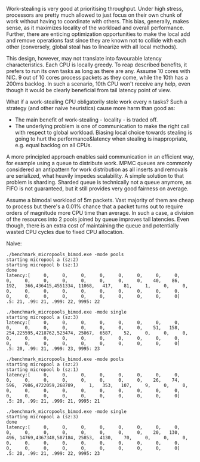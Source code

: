 Work-stealing is very good at prioritising throughput. Under high stress, processors are pretty much allowed to just focus on their own chunk of work without having to coordinate with others. This bias, generally, makes sense, as it maximizes locality of the workload and overall performance. Further, there are enticing optimization opportunities to make the local add and remove operations fast since they are known not to collide with each other (conversely, global steal has to linearize with all local methods). 

This design, however, may not translate into favourable latency characteristics. Each CPU is locally greedy. To reap described benefits, it prefers to run its own tasks as long as there are any. Assume 10 cores with NIC. 9 out of 10 cores process packets as they come, while the 10th has a 200ms backlog. In such a scenario, 10th CPU won't receive any help, even though it would be clearly beneficial from tail latency point of view. 

What if a work-stealing CPU obligatorily stole work every n tasks? Such a strategy (and other naive heuristics) cause more harm than good as:
* The main benefit of work-stealing - locality - is traded off. 
* The underlying problem is one of communication to make the right call with respect to global workload. Biasing local choice towards stealing is going to hurt the performance&latency when stealing is inappropriate, e.g. equal backlog on all CPUs. 

A more principled approach enables said communication in an efficient way, for example using a queue to distribute work. MPMC queues are commonly considered an antipattern for work distribution as all inserts and removals are serialized, what heavily impedes scalability. A simple solution to that problem is sharding. Sharded queue is technically not a queue anymore, as FIFO is not guaranteed, but it still provides very good fairness on average. 

Assume a bimodal workload of 5m packets. Vast majority of them are cheap to process but there's a 0.01% chance that a packet turns out to require orders of magnitude more CPU time than average. In such a case, a division of the resources into 2 pools joined by queue improves tail latencies. Even though, there is an extra cost of maintaining the queue and potentially wasted CPU cycles due to fixed CPU allocation.

Naive:
```
./benchmark_micropools_bimod.exe -mode pools
starting micropool a (sz:2)
starting micropool b (sz:1)
done
latency:[     0,     0,     0,     0,     0,     0,     0,     0,     0,     0,     0,     0,     0,     0,     0,     0,    40,    86,   192,   366,436415,4551334, 11068,   417,    81,     1,     0,     0,     0,     0,     0,     0,     0,     0,     0,     0,     0,     0,     0,     0,     0,     0,     0,     0,     0,     0,     0,     0]
.5: 21, .99: 21, .999: 22, 9995: 22

./benchmark_micropools_bimod.exe -mode single
starting micropool a (sz:3)
latency:[     0,     0,     0,     0,     0,     0,     0,     0,     0,     0,     0,     0,     0,     0,     0,     0,    51,   158,   254,225595,4218762,523474, 25067,  6587,    52,     0,     0,     0,     0,     0,     0,     0,     0,     0,     0,     0,     0,     0,     0,     0,     0,     0,     0,     0,     0,     0,     0,     0]
.5: 20, .99: 21, .999: 23, 9995: 23

./benchmark_micropools_bimod.exe -mode pools
starting micropool a (sz:2)
starting micropool b (sz:1)
latency:[     0,     0,     0,     0,     0,     0,     0,     0,     0,     0,     0,     0,     0,     0,     0,     0,    26,    74,   596,  7986,4722059,268789,     1,   353,   107,     9,     0,     0,     0,     0,     0,     0,     0,     0,     0,     0,     0,     0,     0,     0,     0,     0,     0,     0,     0,     0,     0,     0]
.5: 20, .99: 21, .999: 21, 9995: 21

./benchmark_micropools_bimod.exe -mode single
starting micropool a (sz:3)
done
latency:[     0,     0,     0,     0,     0,     0,     0,     0,     0,     0,     0,     0,     0,     0,     0,     0,    20,   130,   496, 14769,4367348,587184, 25853,  4130,    70,     0,     0,     0,     0,     0,     0,     0,     0,     0,     0,     0,     0,     0,     0,     0,     0,     0,     0,     0,     0,     0,     0,     0]
.5: 20, .99: 21, .999: 22, 9995: 23
```


